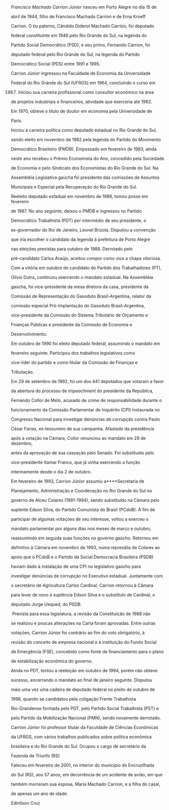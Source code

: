 

*Francisco Machado Carrion Júnior* nasceu em Porto Alegre no dia 15 de

abril de 1944, filho de Francisco Machado Carrion e de Erna Kroeff

Carrion. O tio paterno, Cândido Diderot Machado Carrion, foi deputado

federal constituinte em 1946 pelo Rio Grande do Sul, na legenda do

Partido Social Democrático (PSD), e seu primo, Fernando Carrion, foi

deputado federal pelo Rio Grande do Sul, na legenda do Partido

Democrático Social (PDS) entre 1991 e 1995.



Carrion Júnior ingressou na Faculdade de Economia da Universidade

Federal do Rio Grande do Sul (UFRGS) em 1964, concluindo o curso em

1967. Iniciou sua carreira profissional como consultor econômico na área

de projetos industriais e financeiros, atividade que exerceria até 1982.

Em 1970, obteve o título de doutor em economia pela Universidade de

Paris.



Iniciou a carreira política como deputado estadual no Rio Grande do Sul,

sendo eleito em novembro de 1982 pela legenda do Partido do Movimento

Democrático Brasileiro (PMDB). Empossado em fevereiro de 1983, ainda

neste ano recebeu o Prêmio Economista do Ano, concedido pela Sociedade

de Economia e pelo Sindicato dos Economistas do Rio Grande do Sul. Na

Assembléia Legislativa gaúcha foi presidente das comissões de Assuntos

Municipais e Especial pela Recuperação do Rio Grande do Sul.



Reeleito deputado estadual em novembro de 1986, tomou posse em fevereiro

de 1987. No ano seguinte, deixou o PMDB e ingressou no Partido

Democrático Trabalhista (PDT) por intermédio de seu presidente, o

ex-governador do Rio de Janeiro, Leonel Brizola. Disputou a convenção

que iria escolher o candidato da legenda à prefeitura de Porto Alegre

nas eleições previstas para outubro de 1988. Derrotado pelo

pré-candidato Carlos Araújo, aceitou compor como vice a chapa vitoriosa.



Com a vitória em outubro do candidato do Partido dos Trabalhadores (PT),

Olívio Dutra, continuou exercendo o mandato estadual. Na Assembléia

gaúcha, foi vice-presidente da mesa diretora da casa, presidente da

Comissão de Representação do Gasoduto Brasil-Argentina, relator da

comissão especial Pró-Implantação do Gasoduto Brasil-Argentina,

vice-presidente da Comissão do Sistema Tributário de Orçamento e

Finanças Públicas e presidente da Comissão de Economia e

Desenvolvimento.



Em outubro de 1990 foi eleito deputado federal, assumindo o mandato em

fevereiro seguinte. Participou dos trabalhos legislativos como

vice-líder do partido e como titular da Comissão de Finanças e

Tributação.



Em 29 de setembro de 1992, foi um dos 441 deputados que votaram a favor

da abertura do processo de *impeachment* do presidente da República,

Fernando Collor de Melo, acusado de crime de responsabilidade durante o

funcionamento da Comissão Parlamentar de Inquérito (CPI) instaurada no

Congresso Nacional para investigar denúncias de corrupção contra Paulo

César Farias, ex-tesoureiro de sua campanha. Afastado da presidência

após a votação na Câmara, Collor renunciou ao mandato em 29 de dezembro,

antes da aprovação de sua cassação pelo Senado. Foi substituído pelo

vice-presidente Itamar Franco, que já vinha exercendo a função

interinamente desde o dia 2 de outubro.



Em fevereiro de 1993, Carrion Júnior assumiu a****Secretaria de

Planejamento, Administração e Coordenação no Rio Grande do Sul no

governo de Alceu Colares (1991-1994), sendo substituído na Câmara pelo

suplente Edson Silva, do Partido Comunista do Brasil (PCdoB). A fim de

participar de algumas votações de seu interesse, voltou a exerceu o

mandato parlamentar por alguns dias nos meses de março e outubro,

reassumindo em seguida suas funções no governo gaúcho. Retornou em

definitivo à Câmara em novembro de 1993, numa represália de Colares ao

apoio que o PCdoB e o Partido da Social Democracia Brasileira (PSDB)

haviam dado à instalação de uma CPI no legislativo gaúcho para

investigar denúncias de corrupção no Executivo estadual. Juntamente com

o secretário de Agricultura Carlos Cardinal, Carrion retornou à Câmara

para levar de novo à suplência Edson Silva e o substituto de Cardinal, o

deputado Jorge Uequed, do PSDB.



 Prevista para essa legislatura, a revisão da Constituição de 1988 não

se realizou e poucas alterações na Carta foram aprovadas. Entre outras

votações, Carrion Júnior foi contrário ao fim do voto obrigatório, à

revisão do conceito de empresa nacional e à instituição do Fundo Social

de Emergência (FSE), concebido como fonte de financiamento para o plano

de estabilização econômica do governo.



Ainda no PDT, tentou a reeleição em outubro de 1994, porém não obteve

sucesso, encerrando o mandato ao final de janeiro seguinte. Disputou

mais uma vez uma cadeira de deputado federal no pleito de outubro de

1998, quando se candidatou pela coligação Frente Trabalhista

Rio-Grandense formada pelo PDT, pelo Partido Social Trabalhista (PST) e

pelo Partido da Mobilização Nacional (PMN), sendo novamente derrotado.



Carrion Júnior foi professor titular da Faculdade de Ciências Econômicas

da UFRGS, com vários trabalhos publicados sobre política econômica

brasileira e do Rio Grande do Sul. Ocupou o cargo de secretário da

Fazenda de Triunfo (RS)



Faleceu em fevereiro de 2001, no interior do município de Encruzilhada

do Sul (RS), aos 57 anos, em decorrência de um acidente de avião, em que

também morreram sua esposa, Maria Machado Carrion, e a filha do casal,

de apenas um ano de idade.



Edinílson Cruz



